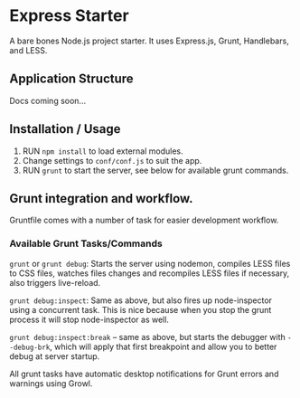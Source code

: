 # Express Starter

A bare bones Node.js project starter. It uses Express.js, Grunt, Handlebars, and LESS.

## Application Structure
Docs coming soon...

## Installation / Usage
  1. RUN `npm install` to load external modules.
  2. Change settings to `conf/conf.js` to suit the app.
  3. RUN `grunt` to start the server, see below for available grunt commands.

## Grunt integration and workflow.
Gruntfile comes with a number of task for easier development workflow.

### Available Grunt Tasks/Commands
`grunt` or `grunt debug`: Starts the server using nodemon, compiles LESS files to CSS files,  watches files changes and recompiles LESS files if necessary, also triggers live-reload.

`grunt debug:inspect`: Same as above, but also fires up node-inspector using a concurrent task. This is nice because when you stop the grunt process it will stop node-inspector as well.

`grunt debug:inspect:break` – same as above, but starts the debugger with `--debug-brk`, which will apply that first breakpoint and allow you to better debug at server startup.


All grunt tasks have automatic desktop notifications for Grunt errors and warnings using Growl.